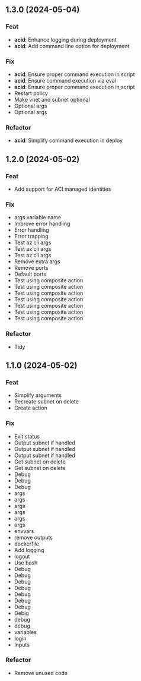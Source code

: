 ## 1.3.0 (2024-05-04)

### Feat

- **acid**: Enhance logging during deployment
- **acid**: Add command line option for deployment

### Fix

- **acid**: Ensure proper command execution in script
- **acid**: Ensure command execution via eval
- **acid**: Ensure proper command execution in script
- Restart policy
- Make vnet and subnet optional
- Optional args
- Optional args

### Refactor

- **acid**: Simplify command execution in deploy

## 1.2.0 (2024-05-02)

### Feat

- Add support for ACI managed identities

### Fix

- args variable name
- Improve error handling
- Error handling
- Error trapping
- Test az cli args
- Test az cli args
- Test az cli args
- Remove extra args
- Remove ports
- Default ports
- Test using composite action
- Test using composite action
- Test using composite action
- Test using composite action
- Test using composite action
- Test using composite action
- Test using composite action

### Refactor

- Tidy

## 1.1.0 (2024-05-02)

### Feat

- Simplify arguments
- Recreate subnet on delete
- Create action

### Fix

- Exit status
- Output subnet if handled
- Output subnet if handled
- Output subnet if handled
- Get subnet on delete
- Get subnet on delete
- Debug
- Debug
- Debug
- args
- args
- args
- args
- args
- args
- envvars
- remove outputs
- dockerfile
- Add logging
- logout
- Use bash
- Debug
- Debug
- Debug
- Debug
- Debug
- Debug
- Debug
- Debig
- debug
- debug
- variables
- login
- Inputs

### Refactor

- Remove unused code
